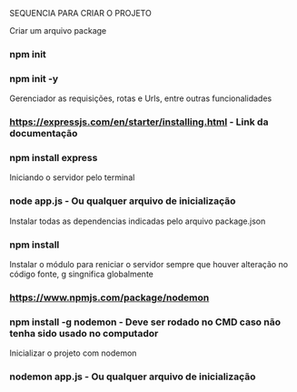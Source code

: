 SEQUENCIA PARA CRIAR O PROJETO

Criar um arquivo package
### npm init
### npm init -y

Gerenciador as requisições, rotas e Urls, entre outras funcionalidades
### https://expressjs.com/en/starter/installing.html - Link da documentação
### npm install express

Iniciando o servidor pelo terminal
### node app.js - Ou qualquer arquivo de inicialização

Instalar todas as dependencias indicadas pelo arquivo package.json
### npm install

Instalar o módulo para reniciar o servidor sempre que houver alteração no código fonte, g singnifica globalmente
### https://www.npmjs.com/package/nodemon
### npm install -g nodemon - Deve ser rodado no CMD caso não tenha sido usado no computador

Inicializar o projeto com nodemon
### nodemon app.js - Ou qualquer arquivo de inicialização